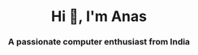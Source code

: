 <h1 align="center">Hi 👋, I'm Anas</h1>
<h3 align="center">A passionate computer enthusiast from India</h3>


